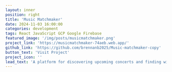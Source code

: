 ```yaml
---
layout: inner
position: right
title: 'Music Matchmaker'
date: 2024-11-03 16:00:00
categories: development
tags: React JavaScript GCP Google Firebase
featured_image: '/img/posts/musicmatchmaker.png'
project_link: 'https://musicmatchmaker-74aeb.web.app/'
github_link: 'https://github.com/brennanb2025/Music-matchmaker-copy'
button_text: 'Visit Project'
project_icon: ''
lead_text: 'A platform for discovering upcoming concerts and finding with new friends to go with.'
---
```

